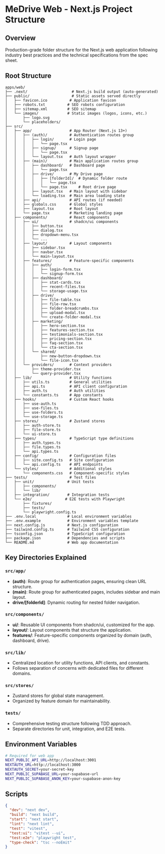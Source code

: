 # MeDrive Web - Next.js Project Structure

## Overview

Production-grade folder structure for the Next.js web application following industry best practices and the technical specifications from the spec sheet.

## Root Structure

```
apps/web/
├── .next/                    # Next.js build output (auto-generated)
├── public/                   # Static assets served directly
│   ├── favicon.ico          # Application favicon
│   ├── robots.txt          # SEO robots configuration
│   ├── sitemap.xml         # SEO sitemap
│   └── images/             # Static images (logos, icons, etc.)
│       ├── logo.svg
│       └── placeholders/
├── src/
│   ├── app/                 # App Router (Next.js 13+)
│   │   ├── (auth)/          # Authentication routes group
│   │   │   ├── login/       # Login page
│   │   │   │   └── page.tsx
│   │   │   ├── signup/      # Signup page
│   │   │   │   └── page.tsx
│   │   │   └── layout.tsx   # Auth layout wrapper
│   │   ├── (main)/          # Main application routes group
│   │   │   ├── dashboard/   # Dashboard page
│   │   │   │   └── page.tsx
│   │   │   ├── drive/       # My Drive page
│   │   │   │   ├── [folderId]/  # Dynamic folder route
│   │   │   │   │   └── page.tsx
│   │   │   │   └── page.tsx     # Root drive page
│   │   │   ├── layout.tsx   # Main layout with sidebar
│   │   │   └── loading.tsx  # Main area loading state
│   │   ├── api/             # API routes (if needed)
│   │   ├── globals.css      # Global styles
│   │   ├── layout.tsx       # Root layout
│   │   └── page.tsx         # Marketing landing page
│   ├── components/          # React components
│   │   ├── ui/              # shadcn/ui components
│   │   │   ├── button.tsx
│   │   │   ├── dialog.tsx
│   │   │   ├── dropdown-menu.tsx
│   │   │   └── ...
│   │   ├── layout/          # Layout components
│   │   │   ├── sidebar.tsx
│   │   │   ├── navbar.tsx
│   │   │   └── main-layout.tsx
│   │   ├── features/        # Feature-specific components
│   │   │   ├── auth/
│   │   │   │   ├── login-form.tsx
│   │   │   │   └── signup-form.tsx
│   │   │   ├── dashboard/
│   │   │   │   ├── stat-cards.tsx
│   │   │   │   ├── recent-files.tsx
│   │   │   │   └── storage-usage.tsx
│   │   │   ├── drive/
│   │   │   │   ├── file-table.tsx
│   │   │   │   ├── file-row.tsx
│   │   │   │   ├── folder-breadcrumbs.tsx
│   │   │   │   ├── upload-modal.tsx
│   │   │   │   └── create-folder-modal.tsx
│   │   │   ├── marketing/
│   │   │   │   ├── hero-section.tsx
│   │   │   │   ├── features-section.tsx
│   │   │   │   ├── testimonials-section.tsx
│   │   │   │   ├── pricing-section.tsx
│   │   │   │   ├── faq-section.tsx
│   │   │   │   └── cta-section.tsx
│   │   │   └── shared/
│   │   │       ├── new-button-dropdown.tsx
│   │   │       └── file-icon.tsx
│   │   └── providers/       # Context providers
│   │       ├── theme-provider.tsx
│   │       └── query-provider.tsx
│   ├── lib/                 # Utility functions
│   │   ├── utils.ts         # General utilities
│   │   ├── api.ts           # API client configuration
│   │   ├── auth.ts          # Auth utilities
│   │   └── constants.ts     # App constants
│   ├── hooks/               # Custom React hooks
│   │   ├── use-auth.ts
│   │   ├── use-files.ts
│   │   ├── use-folders.ts
│   │   └── use-storage.ts
│   ├── stores/              # Zustand stores
│   │   ├── auth-store.ts
│   │   ├── file-store.ts
│   │   └── ui-store.ts
│   ├── types/               # TypeScript type definitions
│   │   ├── auth.types.ts
│   │   ├── file.types.ts
│   │   └── api.types.ts
│   ├── config/              # Configuration files
│   │   ├── site.config.ts   # Site configuration
│   │   └── api.config.ts    # API endpoints
│   └── styles/              # Additional styles
│       └── components.css   # Component-specific styles
├── tests/                   # Test files
│   ├── unit/               # Unit tests
│   │   ├── components/
│   │   └── lib/
│   ├── integration/        # Integration tests
│   └── e2e/               # E2E tests with Playwright
│       ├── fixtures/
│       ├── tests/
│       └── playwright.config.ts
├── .env.local              # Local environment variables
├── .env.example            # Environment variables template
├── next.config.js          # Next.js configuration
├── tailwind.config.ts      # Tailwind CSS configuration
├── tsconfig.json           # TypeScript configuration
├── package.json            # Dependencies and scripts
└── README.md               # Web app documentation
```

## Key Directories Explained

### `src/app/`

- **(auth)**: Route group for authentication pages, ensuring clean URL structure.
- **(main)**: Route group for authenticated pages, includes sidebar and main layout.
- **drive/[folderId]**: Dynamic routing for nested folder navigation.

### `src/components/`

- **ui/**: Reusable UI components from shadcn/ui, customized for the app.
- **layout/**: Layout components that structure the application.
- **features/**: Feature-specific components organized by domain (auth, dashboard, drive).

### `src/lib/`

- Centralized location for utility functions, API clients, and constants.
- Follows separation of concerns with dedicated files for different domains.

### `src/stores/`

- Zustand stores for global state management.
- Organized by feature domain for maintainability.

### `tests/`

- Comprehensive testing structure following TDD approach.
- Separate directories for unit, integration, and E2E tests.

## Environment Variables

```bash
# Required for web app
NEXT_PUBLIC_API_URL=http://localhost:3001
NEXTAUTH_URL=http://localhost:3000
NEXTAUTH_SECRET=your-secret-key
NEXT_PUBLIC_SUPABASE_URL=your-supabase-url
NEXT_PUBLIC_SUPABASE_ANON_KEY=your-supabase-anon-key
```

## Scripts

```json
{
  "dev": "next dev",
  "build": "next build",
  "start": "next start",
  "lint": "next lint",
  "test": "vitest",
  "test:ui": "vitest --ui",
  "test:e2e": "playwright test",
  "type-check": "tsc --noEmit"
}
```
